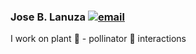 ### Jose B. Lanuza   <a href="mailto:barragansljose@gmail.com"><img src="https://img.icons8.com/color/26/000000/gmail.png" alt="email"/></a>


I work on plant :blossom: - pollinator :bee: interactions 


